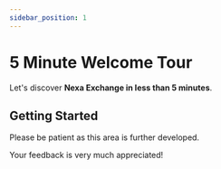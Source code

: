 ```yaml
---
sidebar_position: 1
---
```


# 5 Minute Welcome Tour

Let's discover **Nexa Exchange in less than 5 minutes**.

## Getting Started

Please be patient as this area is further developed.

Your feedback is very much appreciated!
